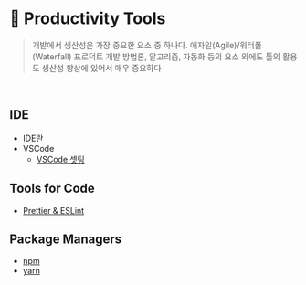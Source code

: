 # 🔧 Productivity Tools

> 개발에서 생산성은 가장 중요한 요소 중 하나다. 애자일(Agile)/워터폴(Waterfall) 프로덕트 개발 방법론, 알고리즘, 자동화 등의 요소 외에도 툴의 활용도 생산성 향상에 있어서 매우 중요하다

<br>

## IDE

- [IDE란](https://github.com/jacenam/WIL-archive/blob/main/Productivity/Tools/IDE/ide.md)
- VSCode
  - [VSCode 셋팅](https://github.com/jacenam/WIL-archive/blob/main/Productivity/Tools/IDE/VSCode/vscode%20settings.md)

## Tools for Code

- [Prettier & ESLint](https://github.com/jacenam/WIL-archive/blob/main/Productivity/Tools/Tools%20for%20Code/prettier%20%26%20eslint.md)

## Package Managers

- [npm]()
- [yarn]()